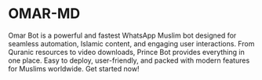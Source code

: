# OMAR-MD
Omar Bot is a powerful and fastest WhatsApp Muslim bot designed for seamless automation, Islamic content, and engaging user interactions. From Quranic resources to video downloads, Prince Bot provides everything in one place. Easy to deploy, user-friendly, and packed with modern features for Muslims worldwide. Get started now!
